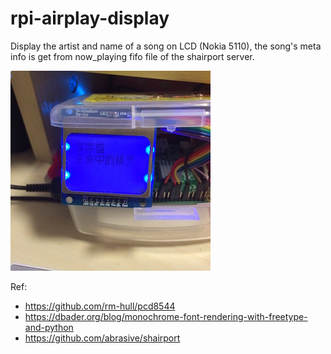 # rpi-airplay-display
Display the artist and name of a song on LCD (Nokia 5110), the song's meta info is get from now_playing fifo file of the shairport server.

![](https://github.com/wolfg1969/rpi-airplay-display/raw/master/IMG_4241.JPG)

Ref: 
* https://github.com/rm-hull/pcd8544
* https://dbader.org/blog/monochrome-font-rendering-with-freetype-and-python
* https://github.com/abrasive/shairport
